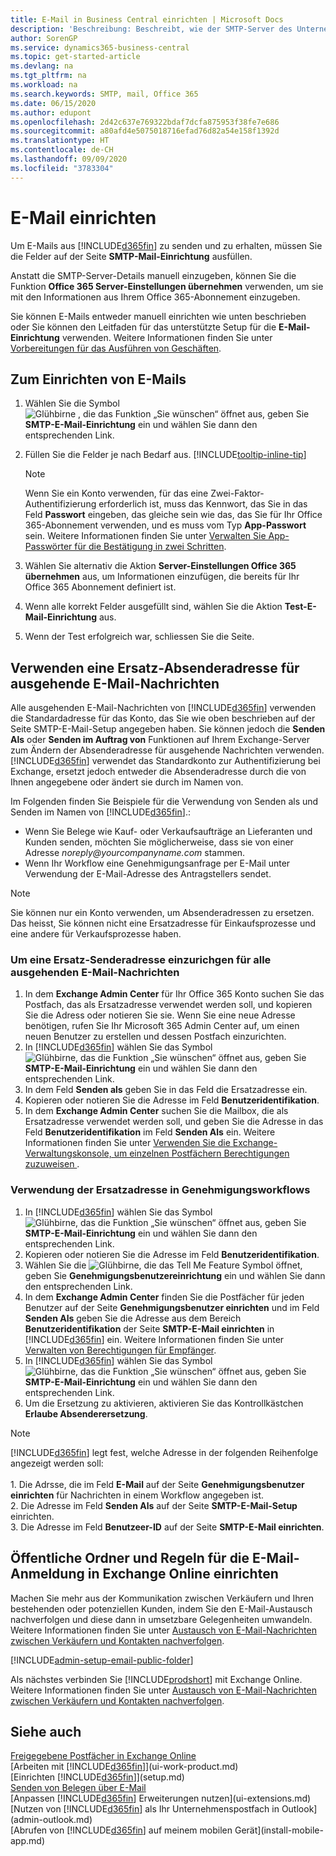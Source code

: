 ```yaml
---
title: E-Mail in Business Central einrichten | Microsoft Docs
description: 'Beschreibung: Beschreibt, wie der SMTP-Server des Unternehmens verwendet wird, um in Business Central E-Mail zu senden und zu empfangen und wie die E-Mail-Servereinstellungen verwendet werden, die im Office 365 Abonnement erstellt wurden.'
author: SorenGP
ms.service: dynamics365-business-central
ms.topic: get-started-article
ms.devlang: na
ms.tgt_pltfrm: na
ms.workload: na
ms.search.keywords: SMTP, mail, Office 365
ms.date: 06/15/2020
ms.author: edupont
ms.openlocfilehash: 2d42c637e769322bdaf7dcfa875953f38fe7e686
ms.sourcegitcommit: a80afd4e5075018716efad76d82a54e158f1392d
ms.translationtype: HT
ms.contentlocale: de-CH
ms.lasthandoff: 09/09/2020
ms.locfileid: "3783304"
---
```

# <a name="set-up-email"></a>E-Mail einrichten

Um E-Mails aus [!INCLUDE[d365fin](includes/d365fin_md.md)] zu senden und zu erhalten, müssen Sie die Felder auf der Seite **SMTP-Mail-Einrichtung** ausfüllen.

Anstatt die SMTP-Server-Details manuell einzugeben, können Sie die Funktion **Office 365 Server-Einstellungen übernehmen** verwenden, um sie mit den Informationen aus Ihrem Office 365-Abonnement einzugeben.

Sie können E-Mails entweder manuell einrichten wie unten beschrieben oder Sie können den Leitfaden für das unterstützte Setup für die **E-Mail-Einrichtung** verwenden. Weitere Informationen finden Sie unter [Vorbereitungen für das Ausführen von Geschäften](ui-get-ready-business.md).  

## <a name="to-set-up-email"></a>Zum Einrichten von E-Mails

1. Wählen Sie die Symbol ![Glühbirne , die das Funktion „Sie wünschen“ öffnet](media/ui-search/search_small.png "Tell Me-Funktion") aus, geben Sie **SMTP-E-Mail-Einrichtung** ein und wählen Sie dann den entsprechenden Link.
2. Füllen Sie die Felder je nach Bedarf aus. [!INCLUDE[tooltip-inline-tip](includes/tooltip-inline-tip_md.md)]

    > [!NOTE]
    > Wenn Sie ein Konto verwenden, für das eine Zwei-Faktor-Authentifizierung erforderlich ist, muss das Kennwort, das Sie in das Feld **Passwort** eingeben, das gleiche sein wie das, das Sie für Ihr Office 365-Abonnement verwenden, und es muss vom Typ **App-Passwort** sein. Weitere Informationen finden Sie unter [Verwalten Sie App-Passwörter für die Bestätigung in zwei Schritten](/azure/active-directory/user-help/multi-factor-authentication-end-user-app-passwords).
3. Wählen Sie alternativ die Aktion **Server-Einstellungen Office 365 übernehmen** aus, um Informationen einzufügen, die bereits für Ihr Office 365 Abonnement definiert ist.
4. Wenn alle korrekt Felder ausgefüllt sind, wählen Sie die Aktion **Test-E-Mail-Einrichtung** aus.
5. Wenn der Test erfolgreich war, schliessen Sie die Seite.

## <a name="using-a-substitute-sender-address-on-outbound-email-messages"></a>Verwenden eine Ersatz-Absenderadresse für ausgehende E-Mail-Nachrichten

Alle ausgehenden E-Mail-Nachrichten von [!INCLUDE[d365fin](includes/d365fin_md.md)] verwenden die Standardadresse für das Konto, das Sie wie oben beschrieben auf der Seite SMTP-E-Mail-Setup angegeben haben. Sie können jedoch die **Senden Als** oder **Senden im Auftrag von** Funktionen auf Ihrem Exchange-Server zum Ändern der Absenderadresse für ausgehende Nachrichten verwenden. [!INCLUDE[d365fin](includes/d365fin_md.md)] verwendet das Standardkonto zur Authentifizierung bei Exchange, ersetzt jedoch entweder die Absenderadresse durch die von Ihnen angegebene oder ändert sie durch im Namen von.

Im Folgenden finden Sie Beispiele für die Verwendung von Senden als und Senden im Namen von [!INCLUDE[d365fin](includes/d365fin_md.md)].:

 * Wenn Sie Belege wie Kauf- oder Verkaufsaufträge an Lieferanten und Kunden senden, möchten Sie möglicherweise, dass sie von einer Adresse _noreply@yourcompanyname.com_ stammen.
 * Wenn Ihr Workflow eine Genehmigungsanfrage per E-Mail unter Verwendung der E-Mail-Adresse des Antragstellers sendet.

> [!Note]
> Sie können nur ein Konto verwenden, um Absenderadressen zu ersetzen. Das heisst, Sie können nicht eine Ersatzadresse für Einkaufsprozesse und eine andere für Verkaufsprozesse haben.

### <a name="to-set-up-the-substitute-sender-address-for-all-outbound-email-messages"></a>Um eine Ersatz-Senderadresse einzurichgen für alle ausgehenden E-Mail-Nachrichten
1. In dem **Exchange Admin Center** für Ihr Office 365 Konto suchen Sie das Postfach, das als Ersatzadresse verwendet werden soll, und kopieren Sie die Adress oder notieren Sie sie. Wenn Sie eine neue Adresse benötigen, rufen Sie Ihr Microsoft 365 Admin Center auf, um einen neuen Benutzer zu erstellen und dessen Postfach einzurichten.
2. In [!INCLUDE[d365fin](includes/d365fin_md.md)] wählen Sie das Symbol ![Glühbirne, das die Funktion „Sie wünschen“ öffnet](media/ui-search/search_small.png "Tell Me-Funktion") aus, geben Sie **SMTP-E-Mail-Einrichtung** ein und wählen Sie dann den entsprechenden Link.
3. In dem Feld **Senden als** geben Sie in das Feld die Ersatzadresse ein.
4. Kopieren oder notieren Sie die Adresse im Feld **Benutzeridentifikation**.
5. In dem **Exchange Admin Center** suchen Sie die Mailbox, die als Ersatzadresse verwendet werden soll, und geben Sie die Adresse in das Feld **Benutzeridentifikation** im Feld **Senden Als** ein. Weitere Informationen finden Sie unter [Verwenden Sie die Exchange-Verwaltungskonsole, um einzelnen Postfächern Berechtigungen zuzuweisen ](/Exchange/recipients/mailbox-permissions?view=exchserver-2019#use-the-eac-to-assign-permissions-to-individual-mailboxes).

### <a name="to-use-the-substitute-address-in-approval-workflows"></a>Verwendung der Ersatzadresse in Genehmigungsworkflows

1. In [!INCLUDE[d365fin](includes/d365fin_md.md)] wählen Sie das Symbol ![Glühbirne, das die Funktion „Sie wünschen“ öffnet](media/ui-search/search_small.png "Tell Me-Funktion") aus, geben Sie **SMTP-E-Mail-Einrichtung** ein und wählen Sie dann den entsprechenden Link.
2. Kopieren oder notieren Sie die Adresse im Feld **Benutzeridentifikation**.
3. Wählen Sie die ![Glühbirne, die das Tell Me Feature](media/ui-search/search_small.png "Tell Me-Funktion") Symbol öffnet, geben Sie **Genehmigungsbenutzereinrichtung** ein und wählen Sie dann den entsprechenden Link.
4. In dem **Exchange Admin Center** finden Sie die Postfächer für jeden Benutzer auf der Seite **Genehmigungsbenutzer einrichten** und im Feld **Senden Als** geben Sie die Adresse aus dem Bereich **Benutzeridentifikation** der Seite **SMTP-E-Mail einrichten** in [!INCLUDE[d365fin](includes/d365fin_md.md)] ein. Weitere Informationen finden Sie unter [Verwalten von Berechtigungen für Empfänger](/Exchange/recipients/mailbox-permissions?view=exchserver-2019).
5. In [!INCLUDE[d365fin](includes/d365fin_md.md)] wählen Sie das Symbol ![Glühbirne, das die Funktion „Sie wünschen“ öffnet](media/ui-search/search_small.png "Tell Me-Funktion") aus, geben Sie **SMTP-E-Mail-Einrichtung** ein und wählen Sie dann den entsprechenden Link.
6. Um die Ersetzung zu aktivieren, aktivieren Sie das Kontrollkästchen **Erlaube Absenderersetzung**.

> [!Note]
> [!INCLUDE[d365fin](includes/d365fin_md.md)] legt fest, welche Adresse in der folgenden Reihenfolge angezeigt werden soll: <br><br> 1. Die Adrsse, die im Feld **E-Mail** auf der Seite **Genehmigungsbenutzer einrichten** für Nachrichten in einem Workflow angegeben ist. <br> 2. Die Adresse im Feld **Senden Als** auf der Seite **SMTP-E-Mail-Setup** einrichten. <br> 3. Die Adresse im Feld **Benutzeer-ID** auf der Seite **SMTP-E-Mail einrichten**.

## <a name="set-up-public-folders-and-rules-for-email-logging-in-exchange-online"></a>Öffentliche Ordner und Regeln für die E-Mail-Anmeldung in Exchange Online einrichten

Machen Sie mehr aus der Kommunikation zwischen Verkäufern und Ihren bestehenden oder potenziellen Kunden, indem Sie den E-Mail-Austausch nachverfolgen und diese dann in umsetzbare Gelegenheiten umwandeln. Weitere Informationen finden Sie unter [Austausch von E-Mail-Nachrichten zwischen Verkäufern und Kontakten nachverfolgen](marketing-set-up-email-logging.md).  

[!INCLUDE[admin-setup-email-public-folder](includes/admin-setup-email-public-folder.md)]

Als nächstes verbinden Sie [!INCLUDE[prodshort](includes/prodshort.md)] mit Exchange Online. Weitere Informationen finden Sie unter [Austausch von E-Mail-Nachrichten zwischen Verkäufern und Kontakten nachverfolgen](marketing-set-up-email-logging.md).  

## <a name="see-also"></a>Siehe auch

[Freigegebene Postfächer in Exchange Online](/exchange/collaboration-exo/shared-mailboxes)  
[Arbeiten mit [!INCLUDE[d365fin](includes/d365fin_md.md)]](ui-work-product.md)  
[Einrichten [!INCLUDE[d365fin](includes/d365fin_md.md)]](setup.md)  
[Senden von Belegen über E-Mail](ui-how-send-documents-email.md)  
[Anpassen [!INCLUDE[d365fin](includes/d365fin_md.md)] Erweiterungen nutzen](ui-extensions.md)  
[Nutzen von [!INCLUDE[d365fin](includes/d365fin_md.md)] als Ihr Unternehmenspostfach in Outlook](admin-outlook.md)  
[Abrufen von [!INCLUDE[d365fin](includes/d365fin_md.md)] auf meinem mobilen Gerät](install-mobile-app.md)

